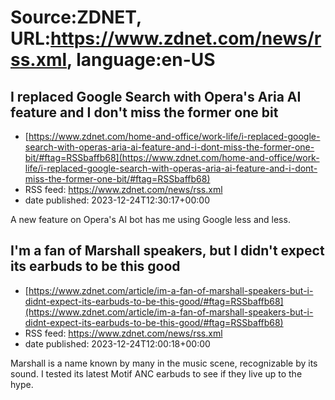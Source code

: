 # Source:ZDNET, URL:https://www.zdnet.com/news/rss.xml, language:en-US

## I replaced Google Search with Opera's Aria AI feature and I don't miss the former one bit
 - [https://www.zdnet.com/home-and-office/work-life/i-replaced-google-search-with-operas-aria-ai-feature-and-i-dont-miss-the-former-one-bit/#ftag=RSSbaffb68](https://www.zdnet.com/home-and-office/work-life/i-replaced-google-search-with-operas-aria-ai-feature-and-i-dont-miss-the-former-one-bit/#ftag=RSSbaffb68)
 - RSS feed: https://www.zdnet.com/news/rss.xml
 - date published: 2023-12-24T12:30:17+00:00

A new feature on Opera's AI bot has me using Google less and less.

## I'm a fan of Marshall speakers, but I didn't expect its earbuds to be this good
 - [https://www.zdnet.com/article/im-a-fan-of-marshall-speakers-but-i-didnt-expect-its-earbuds-to-be-this-good/#ftag=RSSbaffb68](https://www.zdnet.com/article/im-a-fan-of-marshall-speakers-but-i-didnt-expect-its-earbuds-to-be-this-good/#ftag=RSSbaffb68)
 - RSS feed: https://www.zdnet.com/news/rss.xml
 - date published: 2023-12-24T12:00:18+00:00

Marshall is a name known by many in the music scene, recognizable by its sound. I tested its latest Motif ANC earbuds to see if they live up to the hype.

